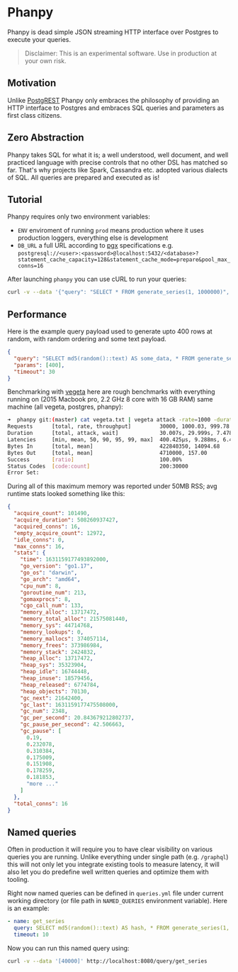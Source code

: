 # Phanpy

Phanpy is dead simple JSON streaming HTTP interface over Postgres to execute your queries.

> Disclaimer: This is an experimental software. Use in production at your own risk.

## Motivation

Unlike [PostgREST](https://postgrest.org/en/v8.0/index.html) Phanpy only embraces the philosophy of 
providing an HTTP interface to Postgres and embraces SQL queries and parameters as first class citizens. 

## Zero Abstraction
Phanpy takes SQL for what it is; a well understood, well document, and well practiced language 
with precise controls that no other DSL has matched so far. That's why projects like Spark, Cassandra etc. adopted
various dialects of SQL. All queries are prepared and executed as is!

## Tutorial

Phanpy requires only two environment variables:
 - `ENV` enviroment of running `prod` means production where it uses production loggers, everything else is development
 - `DB_URL` a full URL according to [pgx](https://github.com/jackc/pgx) 
    specifications e.g. `postgresql://<user>:<password>@localhost:5432/<database>?statement_cache_capacity=128&statement_cache_mode=prepare&pool_max_conns=16`

After launching `phanpy` you can use cURL to run your queries:

```bash
curl -v --data '{"query": "SELECT * FROM generate_series(1, 1000000)", "params": [], "timeout": 30}' http://localhost:8080/
```

## Performance

Here is the example query payload used to generate upto 400 rows at random, with random ordering and some text payload.

```json
{
  "query": "SELECT md5(random()::text) AS some_data, * FROM generate_series(1, (random() * $1)::int) ORDER BY RANDOM()",
  "params": [400],
  "timeout": 30
}
```

Benchmarking with [vegeta](https://github.com/tsenart/vegeta) here are rough benchmarks with everything running on 
(2015 Macbook pro, 2.2 GHz 8 core with 16 GB RAM) same machine (all vegeta, postgres, phanpy):

```bash
➜  phanpy git:(master) cat vegeta.txt | vegeta attack -rate=1000 -duration=30s | vegeta report
Requests      [total, rate, throughput]         30000, 1000.03, 999.78
Duration      [total, attack, wait]             30.007s, 29.999s, 7.478ms
Latencies     [min, mean, 50, 90, 95, 99, max]  400.425µs, 9.288ms, 6.457ms, 17.67ms, 28.689ms, 59.23ms, 166.477ms
Bytes In      [total, mean]                     422840350, 14094.68
Bytes Out     [total, mean]                     4710000, 157.00
Success       [ratio]                           100.00%
Status Codes  [code:count]                      200:30000
Error Set:
```

During all of this maximum memory was reported under 50MB RSS; avg runtime stats looked something like this:

```json
{
  "acquire_count": 101490,
  "acquire_duration": 508260937427,
  "acquired_conns": 16,
  "empty_acquire_count": 12972,
  "idle_conns": 0,
  "max_conns": 16,
  "stats": {
    "time": 1631159177493892000,
    "go_version": "go1.17",
    "go_os": "darwin",
    "go_arch": "amd64",
    "cpu_num": 8,
    "goroutine_num": 213,
    "gomaxprocs": 8,
    "cgo_call_num": 133,
    "memory_alloc": 13717472,
    "memory_total_alloc": 21575081440,
    "memory_sys": 44714768,
    "memory_lookups": 0,
    "memory_mallocs": 374057114,
    "memory_frees": 373986984,
    "memory_stack": 2424832,
    "heap_alloc": 13717472,
    "heap_sys": 35323904,
    "heap_idle": 16744448,
    "heap_inuse": 18579456,
    "heap_released": 6774784,
    "heap_objects": 70130,
    "gc_next": 21642400,
    "gc_last": 1631159177475508000,
    "gc_num": 2348,
    "gc_per_second": 20.843679212802737,
    "gc_pause_per_second": 42.506663,
    "gc_pause": [
      0.19,
      0.232078,
      0.310384,
      0.175009,
      0.151908,
      0.178259,
      0.181853,
      "more ..."
    ]
  },
  "total_conns": 16
}
```

## Named queries

Often in production it will require you to have clear visibility on various queries you are running. Unlike everything
under single path (e.g. `/graphql`) this will not only let you integrate existing tools to measure latency, it will
also let you do predefine well written queries and optimize them with tooling.

Right now named queries can be defined in `queries.yml` file under current working directory (or file path in 
`NAMED_QUERIES` environment variable). Here is an example:

```yaml
- name: get_series
  query: SELECT md5(random()::text) AS hash, * FROM generate_series(1, $1) ORDER BY RANDOM()
  timeout: 10
```

Now you can run this named query using:

```bash
curl -v --data '[40000]' http://localhost:8080/query/get_series
```